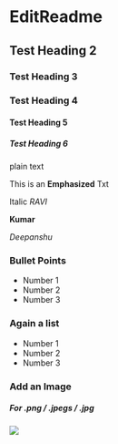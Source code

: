 # EditReadme

## Test Heading 2

### Test Heading 3

### Test Heading 4

#### Test Heading 5

##### Test Heading 6

plain text


This is an **Emphasized** Txt

Italic _RAVI_

 __Kumar__

*Deepanshu*

### Bullet Points

* Number 1
* Number 2
* Number 3

### Again a list 

- Number 1 
- Number 2
- Number 3

### Add an Image
##### For .png / .jpegs / .jpg

<img src="http://wp.flash-jet.com/category/android/">
